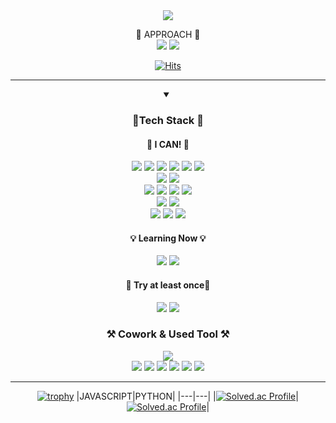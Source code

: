 <div align="center">
<img src="https://capsule-render.vercel.app/api?type=waving&color=gradient&customColorList=0,1,2&height=400&section=header&text=Welcome&desc=Seong-Gu`s%20Memorial&descAlign=80&descAlignY=65&stroke=ffffff&animation=fadeIn&fontSize=80&fontColor=fffff0" />


📲 APPROACH 📲
  <br/>
<a href="https://www.instagram.com/seongku05/" target="_blank"><img src="https://img.shields.io/badge/seongku05-E4405F?style=flat-square&logo=instagram&logoColor=white"/></a>
 <a href="sungku2757@gmail.com" target="_blank"><img src="https://img.shields.io/badge/castlenine0076@gmail.com-EA4335?style=flat-square&logo=Gmail&logoColor=white"/></a>


[![Hits](https://hits.seeyoufarm.com/api/count/incr/badge.svg?url=https://github.com/L1m3Kun/hit-counter&count_bg=%235491C8&title_bg=%23555555&icon=&icon_color=%23E7E7E7&title=Hits&edge_flat=false)](https://hits.seeyoufarm.com)

---
<details markdwon="1" open>
  <summary><h3>📜Tech Stack 📜</h3></summary>

#### 💪 I CAN! 💪
<img src="https://img.shields.io/badge/HTML-E34F26?style=flat-square&logo=HTML5&logoColor=white"/>
<img src="https://img.shields.io/badge/CSS-1572B6?style=flat-square&logo=CSS3&logoColor=white"/>
<img src="https://img.shields.io/badge/JavaScript-000000?style=flat-square&logo=JavaScript&logoColor=#F7DF1E"/>
<img src="https://img.shields.io/badge/TypeScript-3178C6?style=flat-square&logo=TypeScript&logoColor=white"/>
<img src="https://img.shields.io/badge/REACT-61DAFB?style=flat-square&logo=React&logoColor=black"/>
<img src="https://img.shields.io/badge/NEXT-000000?style=flat-square&logo=nextdotjs&logoColor=white"/>
<br/>
<img src="https://img.shields.io/badge/TanstackReactQuery-FF4154?style=flat-square&logo=reactquery&logoColor=white"/>
<img src="https://img.shields.io/badge/ReactHookForm-EC5990?style=flat-square&logo=reacthookform&logoColor=white"/>
<br/>
<img src="https://img.shields.io/badge/Vuetify-1867C0?style=flat-square&logo=Vuetify&logoColor=white"/>
<img src="https://img.shields.io/badge/Tailwindcss-06B6D4?style=flat-square&logo=tailwindcss&logoColor=white"/>
<img src="https://img.shields.io/badge/Bootstrap-7952B3?style=flat-square&logo=bootstrap&logoColor=white"/>
<img src="https://img.shields.io/badge/StyledComponents-DB7093?style=flat-square&logo=styledcomponents&logoColor=white"/>
<br/>
<img src="https://img.shields.io/badge/Dart-0175C2?style=flat-square&logo=Dart&logoColor=white"/>
<img src="https://img.shields.io/badge/Flutter-02569B?style=flat-square&logo=Flutter&logoColor=white"/>
<br/>
<img src="https://img.shields.io/badge/Python-3776AB?style=flat-square&logo=Python&logoColor=yellow"/>
<img src="https://img.shields.io/badge/Pytorch-EE4C2C?style=flat-square&logo=PyTorch&logoColor=white"/>
<img src="https://img.shields.io/badge/TensorFlow-FF6F00?style=flat-square&logo=TensorFlow&logoColor=white"/>


#### 💡 Learning Now 💡

<img src="https://img.shields.io/badge/Redux-764ABC?style=flat-square&logo=Redux&logoColor=white"/>
<img src="https://img.shields.io/badge/Recoil-3578E5?style=flat-square&logo=Recoil&logoColor=white"/>


 
#### 🚀 Try at least once🚀
<img src="https://img.shields.io/badge/Django-092E20?style=flat-square&logo=Django&logoColor=white"/>
<img src="https://img.shields.io/badge/Vue.js-4FC08D?style=flat-square&logo=Vue.js&logoColor=white"/>


  
### ⚒️ Cowork & Used Tool ⚒️
<img src="https://img.shields.io/badge/Visual Studio Code-007ACC?style=flat-square&logo=Visual Studio Code&logoColor=black"/>
<br/>
<img src="https://img.shields.io/badge/Git-181717?style=flat-square&logo=Git&logoColor=white"/>
<img src="https://img.shields.io/badge/GitHub-181717?style=flat-square&logo=GitHub&logoColor=white"/>
<img src="https://img.shields.io/badge/GitLab-FC6D26?style=flat-square&logo=GitLab&logoColor=white"/>
<img src="https://img.shields.io/badge/JIRA-0052CC?style=flat-square&logo=Jira&logoColor=white"/>
<img src="https://img.shields.io/badge/Notion-000000?style=flat-square&logo=Notion&logoColor=white"/>
<img src="https://img.shields.io/badge/Figma-F24E1E?style=flat-square&logo=Figma&logoColor=white"/>
</details>
 
<hr/>
 
[![trophy](https://github-profile-trophy.vercel.app/?username=L1m3Kun&row=1&column=2)](https://github.com/ryo-ma/github-profile-trophy)
|JAVASCRIPT|PYTHON|
|---|---|
|[![Solved.ac Profile](http://mazassumnida.wtf/api/v2/generate_badge?boj=ksk0076)](https://solved.ac/ksk0076)|[![Solved.ac Profile](http://mazassumnida.wtf/api/v2/generate_badge?boj=sungku2757)](https://solved.ac/sungku2757)|
  


  <!--
**L1m3Kun/L1m3Kun** is a ✨ _special_ ✨ repository because its `README.md` (this file) appears on your GitHub profile.





Here are some ideas to get you started:

- 🔭 I’m currently working on ...
- 🌱 I’m currently learning ...
- 👯 I’m looking to collaborate on ...
- 🤔 I’m looking for help with ...
- 💬 Ask me about ...
- 📫 How to reach me: ...
- 😄 Pronouns: ...
- ⚡ Fun fact: ...
-->
</div>
